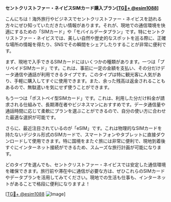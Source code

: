 **セントクリストファー・ネイビスSIMカード購入プラン[[TG💪+ @esim1088](https://t.me/s/esim1088)]**

こんにちは！海外旅行やビジネスでセントクリストファー・ネイビスを訪れる方々にぜひ知っていただきたい情報があります。それが、現地での通信環境を快適にするための「SIMカード」や「モバイルデータプラン」です。特にセントクリストファー・ネイビスでは、美しい自然や歴史的なスポットを巡る際に、正確な場所の情報を得たり、SNSでその瞬間をシェアしたりすることが非常に便利です。

まず、現地で入手できるSIMカードにはいくつかの種類があります。一つは「プリペイドSIMカード」です。これは、事前に一定の金額を支払い、その分だけデータ通信や通話が利用できるタイプです。このタイプは特に観光客に人気があり、手軽に購入してすぐに使用できます。また、余った残高は返金されることもあるので、無駄遣いを気にせず使うことができます。

もう一つは「ポストペイ型SIMカード」です。これは、利用した分だけ料金が請求される仕組みで、長期滞在者やビジネスマンにおすすめです。データ通信量や通話時間に応じて柔軟にプランを選ぶことができるので、自分の使い方に合わせた最適な選択が可能です。

さらに、最近注目されているのが「eSIM」です。これは物理的なSIMカードを持たないデジタル形式のSIMカードで、スマートフォンやタブレットに直接ダウンロードして使用できます。特に国境をまたぐ旅には非常に便利で、現地到着後すぐにインターネット接続ができるため、スムーズな旅行計画が可能になります。

どのタイプを選んでも、セントクリストファー・ネイビスでは安定した通信環境を確保できます。旅行前や滞在中に通信が必要な方は、ぜひこれらのSIMカードやデータプランを活用してみてください。現地での生活も仕事も、インターネットがあることで格段に便利になりますよ！

[[TG💪+ @esim1088](https://t.me/s/esim1088) ![Image](https://i.postimg.cc/Y0z9fWf4/image.png)]